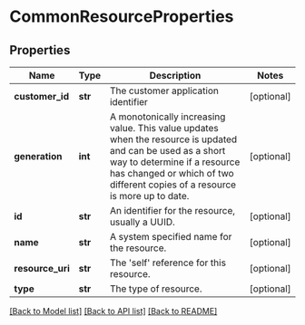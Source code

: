# CommonResourceProperties

## Properties
Name | Type | Description | Notes
------------ | ------------- | ------------- | -------------
**customer_id** | **str** | The customer application identifier | [optional] 
**generation** | **int** | A monotonically increasing value. This value updates when the resource is updated and can be used as a short way to determine if a resource has changed or which of two different copies of a resource is more up to date. | [optional] 
**id** | **str** | An identifier for the resource, usually a UUID. | [optional] 
**name** | **str** | A system specified name for the resource. | [optional] 
**resource_uri** | **str** | The &#39;self&#39; reference for this resource. | [optional] 
**type** | **str** | The type of resource. | [optional] 

[[Back to Model list]](../README.md#documentation-for-models) [[Back to API list]](../README.md#documentation-for-api-endpoints) [[Back to README]](../README.md)


